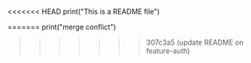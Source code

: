 <<<<<<< HEAD
print("This is a README file")


=======
print("merge conflict")
>>>>>>> 307c3a5 (update README on feature-auth)
